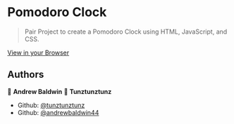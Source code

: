 # Pomodoro Clock
> Pair Project to create a Pomodoro Clock using HTML, JavaScript, and CSS.

[View in your Browser]()

## Authors

👤 **Andrew Baldwin**
👤 **Tunztunztunz**

- Github: [@tunztunztunz](https://github.com/tunztunztunz)
- Github: [@andrewbaldwin44](https://github.com/andrewbaldwin44)
